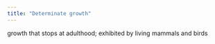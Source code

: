 ```yaml
---
title: "Determinate growth"
---
```

growth that stops at adulthood; exhibited by living mammals and birds

